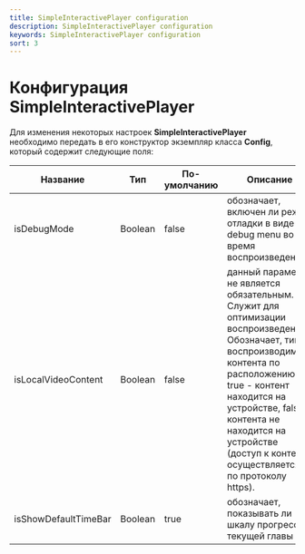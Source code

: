 ```yaml
---
title: SimpleInteractivePlayer configuration 
description: SimpleInteractivePlayer configuration
keywords: SimpleInteractivePlayer configuration
sort: 3 
---
```


# Конфигурация SimpleInteractivePlayer

Для изменения некоторых настроек **SimpleInteractivePlayer** необходимо передать в его конструктор экземпляр класса **Config**, который содержит следующие поля:

| Название | Тип | По-умолчанию | Описание |
|---|---|---|---|
| isDebugMode | Boolean | false | обозначает, включен ли режим отладки в виде debug menu во время воспроизведения |
| isLocalVideoContent | Boolean | false | данный параметр не является обязательным. Служит для оптимизации воспроизведения. Обозначает, тип воспроизводимого контента по расположению. true - контент находится на устройстве, false - контента не находится на устройстве (доступ к контенту осуществляется по протоколу https). |
| isShowDefaultTimeBar | Boolean | true | обозначает, показывать ли шкалу прогресса текущей главы |
